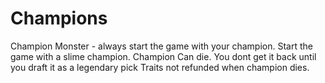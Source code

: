 # Champions

Champion Monster - always start the game with your champion. 
Start the game with a slime champion.
Champion Can die. You dont get it back until you draft it as a legendary pick
Traits not refunded when champion dies.
